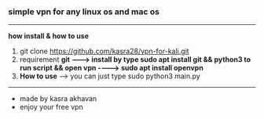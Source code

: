 ### simple vpn for any linux os and mac os 
----------------------------------------
**how install & how to use**

1. git clone https://github.com/kasra28/vpn-for-kali.git 
2. requirement **git ---> install by type sudo apt install git && python3 to run script && open vpn ----> sudo apt install openvpn**
3. **How to use** --> you can just type sudo python3 main.py
----------------------------------------
- made by kasra akhavan 
- enjoy your free vpn 
